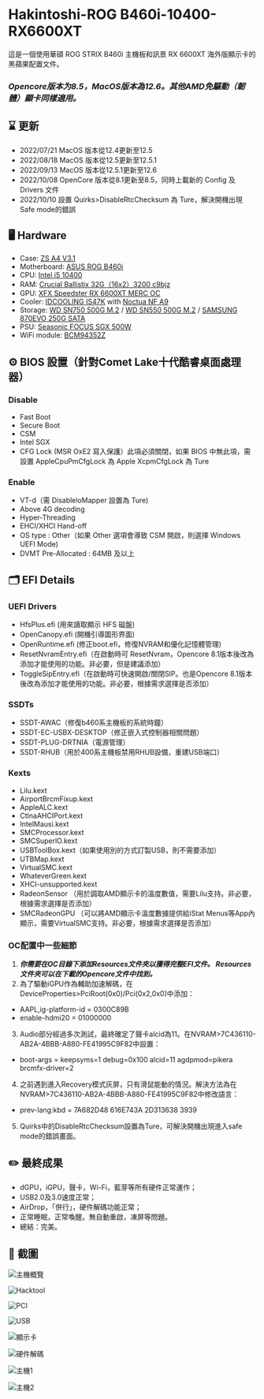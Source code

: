 # Hakintoshi-ROG B460i-10400-RX6600XT
這是一個使用華碩 ROG STRIX B460i 主機板和訊景 RX 6600XT 海外版顯示卡的黑蘋果配置文件。
### ***Opencore版本为8.5，MacOS版本為12.6。其他AMD免驅動（韌體）顯卡同樣適用。***

## ⌛️ 更新
* 2022/07/21 MacOS 版本從12.4更新至12.5
* 2022/08/18 MacOS 版本從12.5更新至12.5.1
* 2022/09/13 MacOS 版本從12.5.1更新至12.6
* 2022/10/08 OpenCore 版本從8.1更新至8.5，同時上載新的 Config 及 Drivers 文件
* 2022/10/10 設置 Quirks>DisableRtcChecksum 為 Ture，解決開機出現Safe mode的錯誤

## 🖥 Hardware

*  Case: [ZS A4 V3.1](https://zscases.com/products/zs-a4-v3-2)
*  Motherboard: [ASUS ROG B460i](https://rog.asus.com/motherboards/rog-strix/rog-strix-b460-i-gaming-model/)
*  CPU: [Intel i5 10400](https://www.intel.com/content/www/us/en/products/sku/199271/intel-core-i510400-processor-12m-cache-up-to-4-30-ghz/specifications.html)
*  RAM: [Crucial Ballistix 32G（16x2）3200 c9bjz](https://www.crucial.com/memory/ddr4/bl2k16g32c16u4b)
*  GPU: [XFX Speedster RX 6600XT MERC OC](https://www.xfxforce.com/shop/xfx-speedster-merc-308-amd-radeon-tm-rx-6600-xt-black)
*  Cooler: [IDCOOLING IS47K](http://www.idcooling.com/Product/detail/id/205/name/IS-47K) with [Noctua NF A9](https://noctua.at/en/nf-a9-pwm)
*  Storage: [WD SN750 500G M.2](https://shop.westerndigital.com/products/internal-drives/wd-black-sn750-nvme-ssd#WDS500G3X0C) / [WD SN550 500G M.2](https://shop.westerndigital.com/products/internal-drives/wd-blue-sn550-nvme-ssd#WDS500G2B0C) / [SAMSUNG 870EVO 250G SATA](https://www.samsung.com/us/computing/memory-storage/solid-state-drives/870-evo-sata-2-5-ssd-250gb-mz-77e250b-am/)
* PSU: [Seasonic FOCUS SGX 500W](https://www.amazon.com/Seasonic-SGX-500-Full-Modular-Warranty-SSR-500SGX/dp/B07WVWNZQ3)
* WiFi module: [BCM94352Z](https://www.amazon.com/BCM94352Z/s?k=BCM94352Z)

## ⚙️ BIOS 設置（針對Comet Lake十代酷睿桌面處理器）
### Disable
* Fast Boot
* Secure Boot
* CSM
* Intel SGX
* CFG Lock (MSR OxE2 寫入保護）此項必須關閉，如果 BIOS 中無此項，需設置 AppleCpuPmCfgLock 為 Apple XcpmCfgLock 為 Ture

### Enable
* VT-d（需 DisableloMapper 設置為 Ture)
* Above 4G decoding
* Hyper-Threading
* EHCI/XHCI Hand-off
* OS type : Other（如果 Other 選項會導致 CSM 開啟，則選擇 Windows UEFI Mode)
* DVMT Pre-Allocated : 64MB 及以上


## 🗂 EFI Details

### UEFI Drivers
* HfsPlus.efi (用來讀取顯示 HFS 磁盤)
* OpenCanopy.efi (開機引導圖形界面)
* OpenRuntime.efi (修正boot.efi，修復NVRAM和優化記憶體管理)
* ResetNvramEntry.efi（在啟動時可 ResetNvram，Opencore 8.1版本後改為添加才能使用的功能。非必要，但是建議添加）
* ToggleSipEntry.efi（在啟動時可快速開啟/關閉SIP。也是Opencore 8.1版本後改為添加才能使用的功能。非必要，根據需求選擇是否添加）

### SSDTs

* SSDT-AWAC（修復b460系主機板的系統時鐘）
* SSDT-EC-USBX-DESKTOP（修正嵌入式控制器相關問題）
* SSDT-PLUG-DRTNIA（電源管理）
* SSDT-RHUB（用於400系主機板禁用RHUB設備，重建USB端口）

### Kexts
* Lilu.kext
* AirportBrcmFixup.kext 
* AppleALC.kext
* CtlnaAHCIPort.kext
* IntelMausi.kext
* SMCProcessor.kext
* SMCSuperlO.kext
* USBToolBox.kext（如果使用別的方式訂製USB，則不需要添加）
* UTBMap.kext
* VirtualSMC.kext
* WhateverGreen.kext
* XHCI-unsupported.kext
* RadeonSensor （用於調取AMD顯示卡的溫度數值，需要Lilu支持。非必要，根據需求選擇是否添加）
* SMCRadeonGPU （可以將AMD顯示卡溫度數據提供給iStat Menus等App內顯示，需要VirtualSMC支持。非必要，根據需求選擇是否添加）

### OC配置中一些細節

1. ***你需要在OC目錄下添加Resources文件夾以獲得完整EFI文件。 Resources文件夾可以在下載的Opencore文件中找到。***
2. 為了驅動iGPU作為輔助加速解碼，在DeviceProperties>PciRoot(0x0)/Pci(0x2,0x0)中添加：
- AAPL,ig-platform-id = 0300C89B 
- enable-hdmi20 = 01000000 

3. Audio部分經過多次測試，最終確定了聲卡alcid為11。在NVRAM>7C436110-AB2A-4BBB-A880-FE41995C9F82中設置：
- boot-args = keepsyms=1 debug=0x100 alcid=11 agdpmod=pikera brcmfx-driver=2

4. 之前遇到進入Recovery模式灰屏，只有滑鼠能動的情況。解決方法為在NVRAM>7C436110-AB2A-4BBB-A880-FE41995C9F82中修改語言：
- prev-lang:kbd = 7A682D48 616E743A 2D313638 3939

5. Quirks中的DisableRtcChecksum設置為Ture，可解決開機出現進入safe mode的錯誤畫面。



## ✏️ 最終成果
- dGPU，iGPU，聲卡，Wi-Fi，藍芽等所有硬件正常運作；
- USB2.0及3.0速度正常；
- AirDrop，「併行」，硬件解碼功能正常；
- 正常睡眠，正常喚醒。無自動重啟，凍屏等問題。
- 總結：完美。

## 📎 截圖
![主機概覽](https://i.imgur.com/4UZBjBd.jpg)

![Hacktool](https://i.imgur.com/eq3PqKL.png)

![PCI](https://i.imgur.com/mQGsyZa.png)

![USB](https://i.imgur.com/BQdJiKr.png)

![顯示卡](https://i.imgur.com/QgHJRJ4.png)

![硬件解碼](https://i.imgur.com/gazHYfy.png)

![主機1](https://i.imgur.com/0ZmoEhZ.jpg)

![主機2](https://i.imgur.com/Ar27sCH.jpg)
